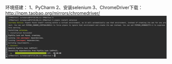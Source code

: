 环境搭建：
1、PyCharm
2、安装selenium
3、ChromeDriver下载：http://npm.taobao.org/mirrors/chromedriver/
![image](https://github.com/yjl1993/shareImage/blob/main/Images/%E5%AE%89%E8%A3%85selenium.png)
